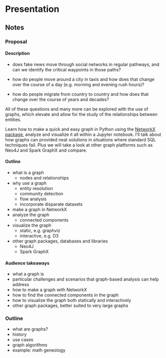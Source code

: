 # Presentation
## Notes

### Proposal

#### Description

- does fake news move through social networks in regular pathways, and can we identify the critical waypoints in those paths? 

- how do people move around a city in taxis and how does that change over the course of a day (e.g. morning and evening rush hours)? 

- how do people migrate from country to country and how does that change over the course of years and decades? 

All of these questions and many more can be explored with the use of graphs, which elevate and allow for the study of the relationships between entities.  

Learn how to make a quick and easy graph in Python using the [NetworkX package](https://networkx.github.io/), analyze and visualize it all within a Jupyter notebook. I’ll talk about how graphs can provided neat solutions in situations where standard SQL techniques fail. Plus we will take a look at other graph platforms such as Neo4J and Spark GraphX and compare.

#### Outline

- what is a graph
    - nodes and relationships 
- why use a graph 
    - entity resolution
    - community detection
    - flow analysis 
    - incorporate disparate datasets 
- make a graph in NetworkX 
- analyze the graph
    - connected components
- visualize the graph
   - static, e.g. graphviz
   - interactive, e.g. D3 
- other graph packages, databases and libraries 
    - Neo4J 
    - Spark GraphX 

#### Audience takeaways
- what a graph is 
- particular challenges and scenarios that graph-based analysis can help address 
- how to make a graph with NetworkX 
- how to find the connected components in the graph 
- how to visualize the graph both statically and interactively 
- other graph packages, better suited to very large graphs 


### Outline
- what are graphs?
- history
- use cases
- graph algorithms
- example: math geneology